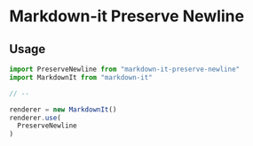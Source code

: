 # Markdown-it Preserve Newline
## Usage

```js
import PreserveNewline from "markdown-it-preserve-newline"
import MarkdownIt from "markdown-it"

// --

renderer = new MarkdownIt()
renderer.use(
  PreserveNewline
)
```
